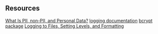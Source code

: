 ## Resources

[What Is PII, non-PII, and Personal Data?](https://intranet.alxswe.com/rltoken/jf71oYqiETchcVhPzQVnyg)
[logging documentation](https://intranet.alxswe.com/rltoken/W2JiHD6cbJY1scJORyLqnw)
[bcrypt package](https://intranet.alxswe.com/rltoken/41oaQXfzwnF1i-wT8W0vHw)
[Logging to Files, Setting Levels, and Formatting](https://intranet.alxswe.com/rltoken/XCpI9uvguxlTCsAeRCW6SA)
